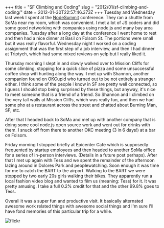 +++
title = "SF Climbing and Coding"
slug = "2012/01/sf-climbing-and-coding/"
date = 2012-01-30T22:57:46.373Z
+++
Tuesday and Wednesday last week I spent at the [NodeSummit](http://nodesummit.com/) conference. They ran a shuttle from SoMa near my room, which was convenient. I met a lot of JS coders and did some good networking with companies using node.js and many bay area companies. Tuesday after a long day at the conference I went home to rest and then had a nice dinner at Basil on Folsom St. The portions were small but it was really flavorful. Wednesday night I worked on a coding assignment that was the first step of a job interview, and then I had dinner at Triptych, which had some mixed reviews on yelp but I really liked it.

Thursday morning I slept in and slowly walked over to Mission Cliffs for some climbing, stopping for a quick slice of pizza and some unsuccessful coffee shop wifi hunting along the way. I met up with Shannon, another companion found on OKCupid who turned out to be not entirely a stranger either. I think some of the people I know in SF are pretty well connected, so I guess I should stop being surprised by these things, but anyway, it's nice to meet someone that is a friend of a friend. So Shannon and I climbed on the very tall walls at Mission Cliffs, which was really fun, and then we had some pho at a restaurant across the street and chatted about Burning Man, SF, etc.

After that I headed back to SoMa and met up with another company that is doing some cool node.js open source work and went out for drinks with them. I snuck off from there to another OKC meeting (3 in 6 days!) at a bar on Folsom.

Friday morning I stopped briefly at Epicenter Cafe which is supposedly frequented by startup employees and then headed to another SoMa office for a series of in-person interviews. (Details in a future post perhaps). After that I met up again with Tess and we spent the remainder of the afternoon lazing around in Dolores Park and peoplewatching. Soon enough it was time for me to catch the BART to the airport. Walking to the BART we were stopped by two early 20s girls walking their bikes. They apparently run a local fashion video blog and wanted to film us (meaning: Tess) for it. It was pretty amusing. I take a full 0.2% credit for that and the other 99.8% goes to Tess.

Overall it was a super fun and productive visit. It basically alternated awesome work related things with awesome social things and I'm sure I'll have fond memories of this particular trip for a while.

![flickr](https://www.flickr.com/photos/88096431@N00/sets/72157628993108793/)

